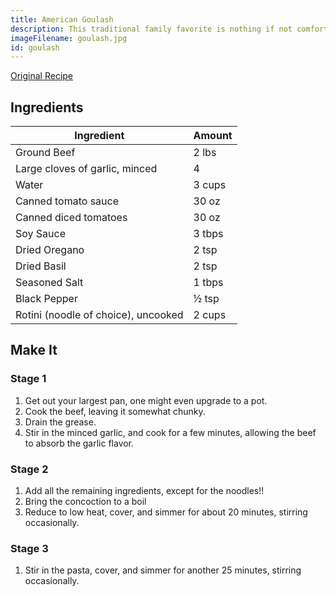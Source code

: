 ```yaml
---
title: American Goulash
description: This traditional family favorite is nothing if not comfort food
imageFilename: goulash.jpg
id: goulash
---
```


[Original Recipe](http://www.gonnawantseconds.com/2012/11/american-goulash/)

## Ingredients

| Ingredient                          | Amount |
| ----------------------------------- | ------ |
| Ground Beef                         | 2 lbs  |
| Large cloves of garlic, minced      | 4      |
| Water                               | 3 cups |
| Canned tomato sauce                 | 30 oz  |
| Canned diced tomatoes               | 30 oz  |
| Soy Sauce                           | 3 tbps |
| Dried Oregano                       | 2 tsp  |
| Dried Basil                         | 2 tsp  |
| Seasoned Salt                       | 1 tbps |
| Black Pepper                        | ½ tsp  |
| Rotini (noodle of choice), uncooked | 2 cups |

## Make It

### Stage 1

1. Get out your largest pan, one might even upgrade to a pot.
1. Cook the beef, leaving it somewhat chunky.
1. Drain the grease.
1. Stir in the minced garlic, and cook for a few minutes, allowing the beef to absorb the garlic flavor.

### Stage 2

1. Add all the remaining ingredients, except for the noodles!!
1. Bring the concoction to a boil
1. Reduce to low heat, cover, and simmer for about 20 minutes, stirring occasionally.

### Stage 3

1. Stir in the pasta, cover, and simmer for another 25 minutes, stirring occasionally.
